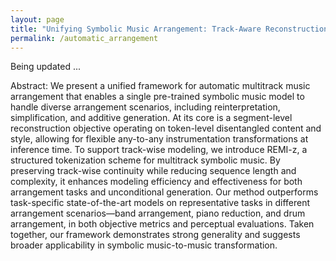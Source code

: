 ```yaml
---
layout: page
title: "Unifying Symbolic Music Arrangement: Track-Aware Reconstruction and Structured Tokenization"
permalink: /automatic_arrangement
---
```


Being updated ...

Abstract: We present a unified framework for automatic multitrack music arrangement that enables a single pre-trained symbolic music model to handle diverse arrangement scenarios, including reinterpretation, simplification, and additive generation. At its core is a segment-level reconstruction objective operating on token-level disentangled content and style, allowing for flexible any-to-any instrumentation transformations at inference time. To support track-wise modeling, we introduce REMI-z, a structured tokenization scheme for multitrack symbolic music. By preserving track-wise continuity while reducing sequence length and complexity, it enhances modeling efficiency and effectiveness for both arrangement tasks and unconditional generation. Our method outperforms task-specific state-of-the-art models on representative tasks in different arrangement scenarios—band arrangement, piano reduction, and drum arrangement, in both objective metrics and perceptual evaluations. Taken together, our framework demonstrates strong generality and suggests broader applicability in symbolic music-to-music transformation.
